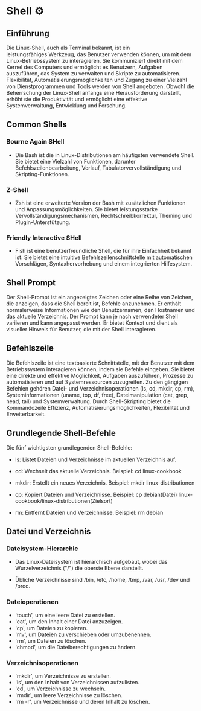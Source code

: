 # Shell ⚙️

## Einführung

Die Linux-Shell, auch als Terminal bekannt, ist ein leistungsfähiges Werkzeug, das Benutzer verwenden können, um mit dem Linux-Betriebssystem zu interagieren. Sie kommuniziert direkt mit dem Kernel des Computers und ermöglicht es Benutzern, Aufgaben auszuführen, das System zu verwalten und Skripte zu automatisieren. Flexibilität, Automatisierungsmöglichkeiten und Zugang zu einer Vielzahl von Dienstprogrammen und Tools werden von Shell angeboten. Obwohl die Beherrschung der Linux-Shell anfangs eine Herausforderung darstellt, erhöht sie die Produktivität und ermöglicht eine effektive Systemverwaltung, Entwicklung und Forschung.

## Common Shells

### Bourne Again SHell

- Die Bash ist die in Linux-Distributionen am häufigsten verwendete Shell. Sie bietet eine Vielzahl von Funktionen, darunter Befehlszeilenbearbeitung, Verlauf, Tabulatorvervollständigung und Skripting-Funktionen.

### Z-Shell

- Zsh ist eine erweiterte Version der Bash mit zusätzlichen Funktionen und Anpassungsmöglichkeiten. Sie bietet leistungsstarke Vervollständigungsmechanismen, Rechtschreibkorrektur, Theming und Plugin-Unterstützung.

### Friendly Interactive SHell

- Fish ist eine benutzerfreundliche Shell, die für ihre Einfachheit bekannt ist. Sie bietet eine intuitive Befehlszeilenschnittstelle mit automatischen Vorschlägen, Syntaxhervorhebung und einem integrierten Hilfesystem.

## Shell Prompt

Der Shell-Prompt ist ein angezeigtes Zeichen oder eine Reihe von Zeichen, die anzeigen, dass die Shell bereit ist, Befehle anzunehmen. Er enthält normalerweise Informationen wie den Benutzernamen, den Hostnamen und das aktuelle Verzeichnis. Der Prompt kann je nach verwendeter Shell variieren und kann angepasst werden. Er bietet Kontext und dient als visueller Hinweis für Benutzer, die mit der Shell interagieren.

## Befehlszeile

Die Befehlszeile ist eine textbasierte Schnittstelle, mit der Benutzer mit dem Betriebssystem interagieren können, indem sie Befehle eingeben. Sie bietet eine direkte und effektive Möglichkeit, Aufgaben auszuführen, Prozesse zu automatisieren und auf Systemressourcen zuzugreifen. Zu den gängigen Befehlen gehören Datei- und Verzeichnisoperationen (ls, cd, mkdir, cp, rm), Systeminformationen (uname, top, df, free), Dateimanipulation (cat, grep, head, tail) und Systemverwaltung. Durch Shell-Skripting bietet die Kommandozeile Effizienz, Automatisierungsmöglichkeiten, Flexibilität und Erweiterbarkeit.

## Grundlegende Shell-Befehle

Die fünf wichtigsten grundlegenden Shell-Befehle:

- ls: Listet Dateien und Verzeichnisse im aktuellen Verzeichnis auf.

- cd: Wechselt das aktuelle Verzeichnis.
Beispiel: cd linux-cookbook

- mkdir: Erstellt ein neues Verzeichnis.
Beispiel: mkdir linux-distributionen

- cp: Kopiert Dateien und Verzeichnisse.
Beispiel: cp debian(Datei) linux-cookbook/linux-distributionen(Zielsort)

- rm: Entfernt Dateien und Verzeichnisse.
Beispiel: rm debian

## Datei und Verzeichnis

### Dateisystem-Hierarchie

- Das Linux-Dateisystem ist hierarchisch aufgebaut, wobei das Wurzelverzeichnis ("/") die oberste Ebene darstellt.

- Übliche Verzeichnisse sind /bin, /etc, /home, /tmp, /var, /usr, /dev und /proc.

### Dateioperationen

- 'touch', um eine leere Datei zu erstellen.
- 'cat', um den Inhalt einer Datei anzuzeigen.
- 'cp', um Dateien zu kopieren.
- 'mv', um Dateien zu verschieben oder umzubenennen.
- 'rm', um Dateien zu löschen.
- 'chmod', um die Dateiberechtigungen zu ändern.

### Verzeichnisoperationen

- 'mkdir', um Verzeichnisse zu erstellen.
- 'ls', um den Inhalt von Verzeichnissen aufzulisten.
- 'cd', um Verzeichnisse zu wechseln.
- 'rmdir', um leere Verzeichnisse zu löschen.
- 'rm -r', um Verzeichnisse und deren Inhalt zu löschen.
